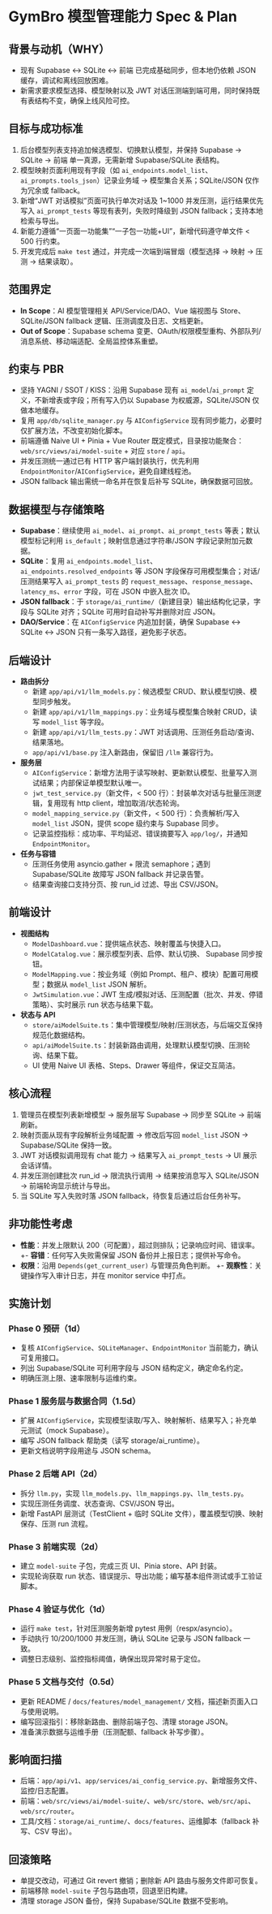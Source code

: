 # GymBro 模型管理能力 Spec & Plan

## 背景与动机（WHY）
- 现有 Supabase ↔ SQLite ↔ 前端 已完成基础同步，但本地仍依赖 JSON 缓存，调试和离线回放困难。
- 新需求要求模型选择、模型映射以及 JWT 对话压测端到端可用，同时保持既有表结构不变，确保上线风险可控。

## 目标与成功标准
1. 后台模型列表支持追加候选模型、切换默认模型，并保持 Supabase → SQLite → 前端 单一真源，无需新增 Supabase/SQLite 表结构。
2. 模型映射页面利用现有字段（如 `ai_endpoints.model_list`、`ai_prompts.tools_json`）记录业务域 → 模型集合关系；SQLite/JSON 仅作为冗余或 fallback。
3. 新增“JWT 对话模拟”页面可执行单次对话及 1~1000 并发压测，运行结果优先写入 `ai_prompt_tests` 等现有表列，失败时降级到 JSON fallback；支持本地检索与导出。
4. 新能力遵循“一页面一功能集”“一子包一功能+UI”，新增代码遵守单文件 < 500 行约束。
5. 开发完成后 `make test` 通过，并完成一次端到端冒烟（模型选择 → 映射 → 压测 → 结果读取）。

## 范围界定
- **In Scope**：AI 模型管理相关 API/Service/DAO、Vue 端视图与 Store、SQLite/JSON fallback 逻辑、压测调度及日志、文档更新。
- **Out of Scope**：Supabase schema 变更、OAuth/权限模型重构、外部队列/消息系统、移动端适配、全局监控体系重塑。

## 约束与 PBR
- 坚持 YAGNI / SSOT / KISS：沿用 Supabase 现有 `ai_model`/`ai_prompt` 定义，不新增表或字段；所有写入仍以 Supabase 为权威源，SQLite/JSON 仅做本地缓存。
- 复用 `app/db/sqlite_manager.py` 与 `AIConfigService` 现有同步能力，必要时仅扩展方法，不改变初始化脚本。
- 前端遵循 Naive UI + Pinia + Vue Router 既定模式，目录按功能聚合：`web/src/views/ai/model-suite` + 对应 `store` / `api`。
- 并发压测统一通过已有 HTTP 客户端封装执行，优先利用 `EndpointMonitor`/`AIConfigService`，避免自建线程池。
- JSON fallback 输出需统一命名并在恢复后补写 SQLite，确保数据可回放。

## 数据模型与存储策略
- **Supabase**：继续使用 `ai_model`、`ai_prompt`、`ai_prompt_tests` 等表；默认模型标记利用 `is_default`；映射信息通过字符串/JSON 字段记录附加元数据。
- **SQLite**：复用 `ai_endpoints.model_list`、`ai_endpoints.resolved_endpoints` 等 JSON 字段保存可用模型集合；对话/压测结果写入 `ai_prompt_tests` 的 `request_message`、`response_message`、`latency_ms`、`error` 字段，可在 JSON 中嵌入批次 ID。
- **JSON fallback**：于 `storage/ai_runtime/`（新建目录）输出结构化记录，字段与 SQLite 对齐；SQLite 可用时自动补写并删除对应 JSON。
- **DAO/Service**：在 `AIConfigService` 内追加封装，确保 Supabase ↔ SQLite ↔ JSON 只有一条写入路径，避免影子状态。

## 后端设计
- **路由拆分**
  - 新建 `app/api/v1/llm_models.py`：候选模型 CRUD、默认模型切换、模型同步触发。
  - 新建 `app/api/v1/llm_mappings.py`：业务域与模型集合映射 CRUD，读写 `model_list` 等字段。
  - 新建 `app/api/v1/llm_tests.py`：JWT 对话调用、压测任务启动/查询、结果落地。
  - `app/api/v1/base.py` 注入新路由，保留旧 `/llm` 兼容行为。
- **服务层**
  - `AIConfigService`：新增方法用于读写映射、更新默认模型、批量写入测试结果；内部保证单模型默认唯一。
  - `jwt_test_service.py`（新文件，< 500 行）：封装单次对话与批量压测逻辑，复用现有 http client，增加取消/状态轮询。
  - `model_mapping_service.py`（新文件，< 500 行）：负责解析/写入 `model_list` JSON，提供 scope 级约束与 Supabase 同步。
  - 记录监控指标：成功率、平均延迟、错误摘要写入 `app/log/`，并通知 `EndpointMonitor`。
- **任务与容错**
  - 压测任务使用 asyncio.gather + 限流 semaphore；遇到 Supabase/SQLite 故障写 JSON fallback 并记录告警。
  - 结果查询接口支持分页、按 run_id 过滤、导出 CSV/JSON。

## 前端设计
- **视图结构**
  - `ModelDashboard.vue`：提供端点状态、映射覆盖与快捷入口。
  - `ModelCatalog.vue`：展示模型列表、启停、默认切换、 Supabase 同步按钮。
  - `ModelMapping.vue`：按业务域（例如 Prompt、租户、模块）配置可用模型；数据从 `model_list` JSON 解析。
  - `JwtSimulation.vue`：JWT 生成/模拟对话、压测配置（批次、并发、停错策略）、实时展示 run 状态与结果下载。
- **状态与 API**
  - `store/aiModelSuite.ts`：集中管理模型/映射/压测状态，与后端交互保持规范化数据结构。
  - `api/aiModelSuite.ts`：封装新路由调用，处理默认模型切换、压测轮询、结果下载。
  - UI 使用 Naive UI 表格、Steps、Drawer 等组件，保证交互简洁。

## 核心流程
1. 管理员在模型列表新增模型 → 服务层写 Supabase → 同步至 SQLite → 前端刷新。
2. 映射页面从现有字段解析业务域配置 → 修改后写回 `model_list` JSON → Supabase/SQLite 保持一致。
3. JWT 对话模拟调用现有 chat 能力 → 结果写入 `ai_prompt_tests` → UI 展示会话详情。
4. 并发压测创建批次 run_id → 限流执行调用 → 结果按消息写入 SQLite/JSON → 前端轮询显示统计与导出。
5. 当 SQLite 写入失败时落 JSON fallback，待恢复后通过后台任务补写。

## 非功能性考虑
- **性能**：并发上限默认 200（可配置），超过则排队；记录响应时间、错误率。
+- **容错**：任何写入失败需保留 JSON 备份并上报日志；提供补写命令。
- **权限**：沿用 `Depends(get_current_user)` 与管理员角色判断。
+- **观察性**：关键操作写入审计日志，并在 monitor service 中打点。

## 实施计划
### Phase 0 预研（1d）
- 复核 `AIConfigService`、`SQLiteManager`、`EndpointMonitor` 当前能力，确认可复用接口。
- 列出 Supabase/SQLite 可利用字段与 JSON 结构定义，确定命名约定。
- 明确压测上限、速率限制与运维约束。

### Phase 1 服务层与数据合同（1.5d）
- 扩展 `AIConfigService`，实现模型读取/写入、映射解析、结果写入；补充单元测试（mock Supabase）。
- 编写 JSON fallback 帮助类（读写 storage/ai_runtime）。
- 更新文档说明字段用途与 JSON schema。

### Phase 2 后端 API（2d）
- 拆分 `llm.py`，实现 `llm_models.py`、`llm_mappings.py`、`llm_tests.py`。
- 实现压测任务调度、状态查询、CSV/JSON 导出。
- 新增 FastAPI 层测试（TestClient + 临时 SQLite 文件），覆盖模型切换、映射保存、压测 run 流程。

### Phase 3 前端实现（2d）
- 建立 `model-suite` 子包，完成三页 UI、Pinia store、API 封装。
- 实现轮询获取 run 状态、错误提示、导出功能；编写基本组件测试或手工验证脚本。

### Phase 4 验证与优化（1d）
- 运行 `make test`，针对压测服务新增 pytest 用例（respx/asyncio）。
- 手动执行 10/200/1000 并发压测，确认 SQLite 记录与 JSON fallback 一致。
- 调整日志级别、监控指标阈值，确保出现异常时易于定位。

### Phase 5 文档与交付（0.5d）
- 更新 README / `docs/features/model_management/` 文档，描述新页面入口与使用说明。
- 编写回滚指引：移除新路由、删除前端子包、清理 storage JSON。
- 准备演示数据与运维手册（压测配额、fallback 补写步骤）。

## 影响面扫描
- 后端：`app/api/v1`、`app/services/ai_config_service.py`、新增服务文件、监控/日志配置。
- 前端：`web/src/views/ai/model-suite/`、`web/src/store`、`web/src/api`、`web/src/router`。
- 工具/文档：`storage/ai_runtime/`、`docs/features`、运维脚本（fallback 补写、CSV 导出）。

## 回滚策略
- 单提交改动，可通过 Git revert 撤销；删除新 API 路由与服务文件即可恢复。
- 前端移除 `model-suite` 子包与路由项，回退至旧构建。
- 清理 storage JSON 备份，保持 Supabase/SQLite 数据不受影响。
